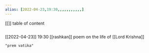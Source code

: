 ```yaml
---
alias: [2022-04-23,19:30,,,,,,,,,,,]
---
```

[[]]
table of content
```toc
```

[[2022-04-23]] 19:30
[[rashkan]]
poem on the life of [[Lord Krishna]]
```query
"prem vatika"
```